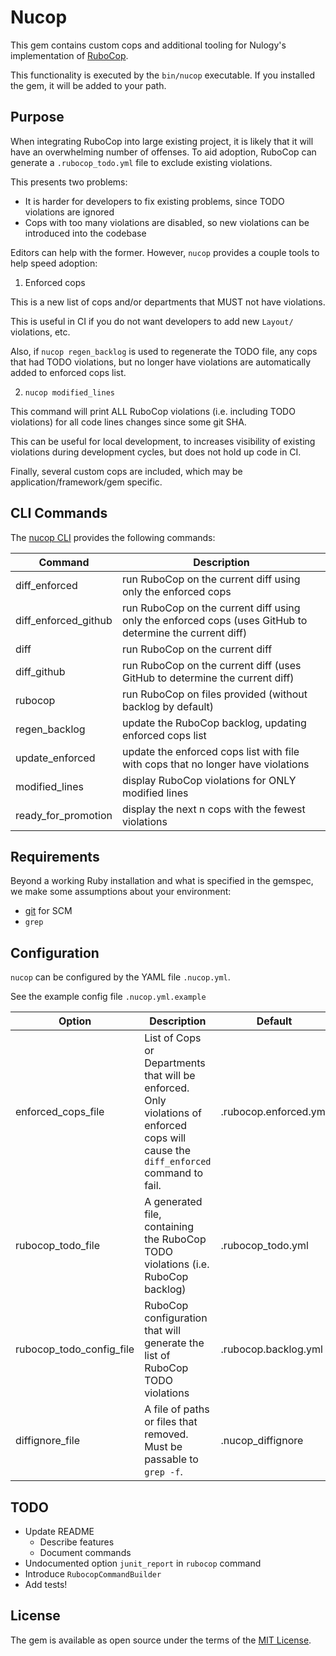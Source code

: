 # Nucop

This gem contains custom cops and additional tooling for Nulogy's implementation of [RuboCop](https://github.com/rubocop-hq/rubocop).

This functionality is executed by the `bin/nucop` executable. If you installed the gem, it will be added to your path.

## Purpose

When integrating RuboCop into large existing project, it is likely that it will have an overwhelming number of offenses.
To aid adoption, RuboCop can generate a `.rubocop_todo.yml` file to exclude existing violations.

This presents two problems:

* It is harder for developers to fix existing problems, since TODO violations are ignored
* Cops with too many violations are disabled, so new violations can be introduced into the codebase

Editors can help with the former. However, `nucop` provides a couple tools to help speed adoption:

1. Enforced cops

This is a new list of cops and/or departments that MUST not have violations.

This is useful in CI if you do not want developers to add new `Layout/` violations, etc.

Also, if `nucop regen_backlog` is used to regenerate the TODO file, any cops that had TODO violations,
but no longer have violations are automatically added to enforced cops list.

2. `nucop modified_lines`

This command will print ALL RuboCop violations (i.e. including TODO violations) for all code lines changes since some git SHA.

This can be useful for local development, to increases visibility of existing violations during development cycles, but does
not hold up code in CI.

Finally, several custom cops are included, which may be application/framework/gem specific.

## CLI Commands

The [nucop CLI](lib/nucop/cli.rb) provides the following commands:

| Command              | Description                                                                                              |
|----------------------|----------------------------------------------------------------------------------------------------------|
| diff_enforced        | run RuboCop on the current diff using only the enforced cops                                             |
| diff_enforced_github | run RuboCop on the current diff using only the enforced cops (uses GitHub to determine the current diff) |
| diff                 | run RuboCop on the current diff                                                                          |
| diff_github          | run RuboCop on the current diff (uses GitHub to determine the current diff)                              |                                                                          |
| rubocop              | run RuboCop on files provided (without backlog by default)                                               |
| regen_backlog        | update the RuboCop backlog, updating enforced cops list                                                  |
| update_enforced      | update the enforced cops list with file with cops that no longer have violations                         |
| modified_lines       | display RuboCop violations for ONLY modified lines                                                       |
| ready_for_promotion  | display the next n cops with the fewest violations                                                       |

## Requirements

Beyond a working Ruby installation and what is specified in the gemspec, we make some assumptions about your environment:

* [git](https://git-scm.com/) for SCM
* `grep`

## Configuration

`nucop` can be configured by the YAML file `.nucop.yml`.

See the example config file `.nucop.yml.example`

| Option                   | Description                                                                                                                         | Default               |
|--------------------------|-------------------------------------------------------------------------------------------------------------------------------------|-----------------------|
| enforced_cops_file       | List of Cops or Departments that will be enforced. Only violations of enforced cops will cause the `diff_enforced` command to fail. | .rubocop.enforced.yml |
| rubocop_todo_file        | A generated file, containing the RuboCop TODO violations (i.e. RuboCop backlog)                                                     | .rubocop_todo.yml     |
| rubocop_todo_config_file | RuboCop configuration that will generate the list of RuboCop TODO violations                                                        | .rubocop.backlog.yml  |
| diffignore_file          | A file of paths or files that removed. Must be passable to `grep -f`.                                                               | .nucop_diffignore     |

## TODO

* Update README
  * Describe features
  * Document commands
* Undocumented option `junit_report` in `rubocop` command
* Introduce `RubocopCommandBuilder`
* Add tests!

## License

The gem is available as open source under the terms of the [MIT License](https://opensource.org/licenses/MIT).
